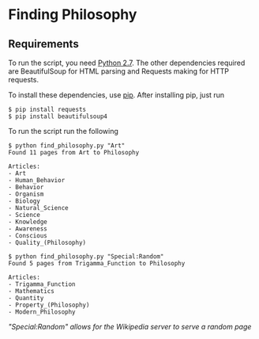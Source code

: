 Finding Philosophy
===================

Requirements
-------------
To run the script, you need [Python 2.7](https://www.python.org/download/releases/2.7/).
The other dependencies required are BeautifulSoup for HTML parsing and Requests making for HTTP requests.

To install these dependencies, use [pip](https://pip.pypa.io/en/latest/installing.html). After installing pip, just run
```
$ pip install requests
$ pip install beautifulsoup4
```

To run the script run the following
```
$ python find_philosophy.py "Art"
Found 11 pages from Art to Philosophy

Articles:
- Art
- Human_Behavior
- Behavior
- Organism
- Biology
- Natural_Science
- Science
- Knowledge
- Awareness
- Conscious
- Quality_(Philosophy)

$ python find_philosophy.py "Special:Random"
Found 5 pages from Trigamma_Function to Philosophy

Articles:
- Trigamma_Function
- Mathematics
- Quantity
- Property_(Philosophy)
- Modern_Philosophy
```

_"Special:Random" allows for the Wikipedia server to serve a random page_
